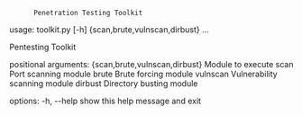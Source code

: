           Penetration Testing Toolkit
    
usage: toolkit.py [-h] {scan,brute,vulnscan,dirbust} ...

Pentesting Toolkit

positional arguments:
  {scan,brute,vulnscan,dirbust}
                        Module to execute
    scan                Port scanning module
    brute               Brute forcing module
    vulnscan            Vulnerability scanning module
    dirbust             Directory busting module

options:
  -h, --help            show this help message and exit
                                                             
